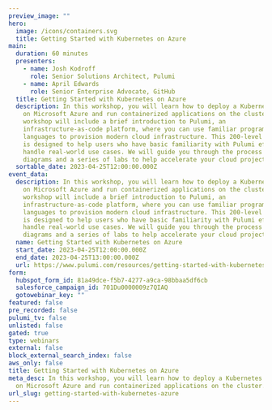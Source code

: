 ```yaml
---
preview_image: ""
hero:
  image: /icons/containers.svg
  title: Getting Started with Kubernetes on Azure
main:
  duration: 60 minutes
  presenters:
    - name: Josh Kodroff
      role: Senior Solutions Architect, Pulumi
    - name: April Edwards
      role: Senior Enterprise Advocate, GitHub
  title: Getting Started with Kubernetes on Azure
  description: In this workshop, you will learn how to deploy a Kubernetes cluster
    on Microsoft Azure and run containerized applications on the cluster. The
    workshop will include a brief introduction to Pulumi, an
    infrastructure-as-code platform, where you can use familiar programming
    languages to provision modern cloud infrastructure. This 200-level workshop
    is designed to help users who have basic familiarity with Pulumi effectively
    handle real-world use cases. We will guide you through the process with
    diagrams and a series of labs to help accelerate your cloud projects.
  sortable_date: 2023-04-25T12:00:00.000Z
event_data:
  description: In this workshop, you will learn how to deploy a Kubernetes cluster
    on Microsoft Azure and run containerized applications on the cluster. The
    workshop will include a brief introduction to Pulumi, an
    infrastructure-as-code platform, where you can use familiar programming
    languages to provision modern cloud infrastructure. This 200-level workshop
    is designed to help users who have basic familiarity with Pulumi effectively
    handle real-world use cases. We will guide you through the process with
    diagrams and a series of labs to help accelerate your cloud projects.
  name: Getting Started with Kubernetes on Azure
  start_date: 2023-04-25T12:00:00.000Z
  end_date: 2023-04-25T13:00:00.000Z
  url: https://www.pulumi.com/resources/getting-started-with-kubernetes-azure
form:
  hubspot_form_id: 81a49dce-f5b7-4277-a9ca-98bbaa5df6cb
  salesforce_campaign_id: 701Du0000009z7QIAQ
  gotowebinar_key: ""
featured: false
pre_recorded: false
pulumi_tv: false
unlisted: false
gated: true
type: webinars
external: false
block_external_search_index: false
aws_only: false
title: Getting Started with Kubernetes on Azure
meta_desc: In this workshop, you will learn how to deploy a Kubernetes cluster
  on Microsoft Azure and run containerized applications on the cluster.
url_slug: getting-started-with-kubernetes-azure
---
```

